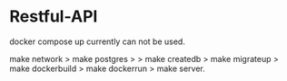 # Restful-API

docker compose up currently can not be used.

make network > make postgres > > make createdb > make migrateup > make dockerbuild > make dockerrun > make server.
